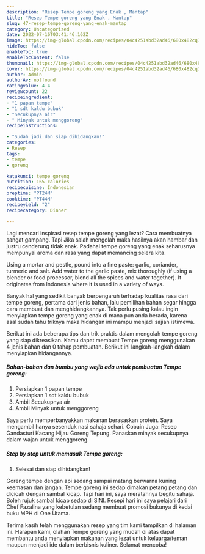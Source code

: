 ```yaml
---
description: "Resep Tempe goreng yang Enak , Mantap"
title: "Resep Tempe goreng yang Enak , Mantap"
slug: 47-resep-tempe-goreng-yang-enak-mantap
category: Uncategorized
date: 2022-07-16T03:41:46.162Z
image: https://img-global.cpcdn.com/recipes/04c4251abd32ad46/680x482cq70/tempe-goreng-foto-resep-utama.jpg
hideToc: false
enableToc: true
enableTocContent: false
thumbnail: https://img-global.cpcdn.com/recipes/04c4251abd32ad46/680x482cq70/tempe-goreng-foto-resep-utama.jpg
cover: https://img-global.cpcdn.com/recipes/04c4251abd32ad46/680x482cq70/tempe-goreng-foto-resep-utama.jpg
author: Admin
authorAv: notfound
ratingvalue: 4.4
reviewcount: 22
recipeingredient:
- "1 papan tempe"
- "1 sdt kaldu bubuk"
- "Secukupnya air"
- " Minyak untuk menggoreng"
recipeinstructions:

- "Sudah jadi dan siap dihidangkan!"
categories:
- Resep
tags:
- tempe
- goreng

katakunci: tempe goreng 
nutrition: 165 calories
recipecuisine: Indonesian
preptime: "PT24M"
cooktime: "PT44M"
recipeyield: "2"
recipecategory: Dinner

---
```



Lagi mencari inspirasi resep tempe goreng yang lezat? Cara membuatnya sangat gampang. Tapi Jika salah mengolah maka hasilnya akan hambar dan justru cenderung tidak enak. Padahal tempe goreng yang enak seharusnya mempunyai aroma dan rasa yang dapat memancing selera kita.


Using a mortar and pestle, pound into a fine paste: garlic, coriander, turmeric and salt. Add water to the garlic paste, mix thoroughly (if using a blender or food processor, blend all the spices and water together). It originates from Indonesia where it is used in a variety of ways.

Banyak hal yang sedikit banyak berpengaruh terhadap kualitas rasa dari tempe goreng, pertama dari jenis bahan, lalu pemilihan bahan segar hingga cara membuat dan menghidangkannya. Tak perlu pusing kalau ingin menyiapkan tempe goreng yang enak di mana pun anda berada, karena asal sudah tahu triknya maka hidangan ini mampu menjadi sajian istimewa.


Berikut ini ada beberapa tips dan trik praktis dalam mengolah tempe goreng yang siap dikreasikan. Kamu dapat membuat Tempe goreng menggunakan 4 jenis bahan dan 0 tahap pembuatan. Berikut ini langkah-langkah dalam menyiapkan hidangannya.

<!--inarticleads1-->

##### Bahan-bahan dan bumbu yang wajib ada untuk pembuatan Tempe goreng:

1. Persiapkan 1 papan tempe
1. Persiapkan 1 sdt kaldu bubuk
1. Ambil Secukupnya air
1. Ambil  Minyak untuk menggoreng


Saya perlu memperbanyakkan makanan berasaskan protein. Saya mengambil hanya sesenduk nasi sahaja sehari. Cobain Juga: Resep Gandasturi Kacang Hijau Goreng Tepung. Panaskan minyak secukupnya dalam wajan untuk menggoreng. 

<!--inarticleads2-->

##### Step by step untuk memasak Tempe goreng:


1. Selesai dan siap dihidangkan!

Goreng tempe dengan api sedang sampai matang berwarna kuning keemasan dan jangan. Tempe goreng ini sedap dimakan petang petang dan dicicah dengan sambal kicap. Tapi hari ini, saya meratahnya begitu sahaja. Boleh rujuk sambal kicap sedap di SINI. Resepi hari ini saya pelajari dari Chef Fazalina yang kebetulan sedang membuat promosi bukunya di kedai buku MPH di One Utama. 

Terima kasih telah menggunakan resep yang tim kami tampilkan di halaman ini. Harapan kami, olahan Tempe goreng yang mudah di atas dapat membantu anda menyiapkan makanan yang lezat untuk keluarga/teman maupun menjadi ide dalam berbisnis kuliner. Selamat mencoba!
